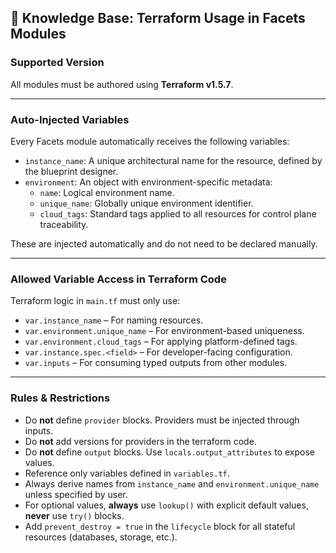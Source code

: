 ## 📘 Knowledge Base: Terraform Usage in Facets Modules

### Supported Version

All modules must be authored using **Terraform v1.5.7**.

---

### Auto-Injected Variables

Every Facets module automatically receives the following variables:

- `instance_name`: A unique architectural name for the resource, defined by the blueprint designer.
- `environment`: An object with environment-specific metadata:
  - `name`: Logical environment name.
  - `unique_name`: Globally unique environment identifier.
  - `cloud_tags`: Standard tags applied to all resources for control plane traceability.

These are injected automatically and do not need to be declared manually.

---

### Allowed Variable Access in Terraform Code

Terraform logic in `main.tf` must only use:

- `var.instance_name` – For naming resources.
- `var.environment.unique_name` – For environment-based uniqueness.
- `var.environment.cloud_tags` – For applying platform-defined tags.
- `var.instance.spec.<field>` – For developer-facing configuration.
- `var.inputs` – For consuming typed outputs from other modules.

---

### Rules & Restrictions

- Do **not** define `provider` blocks. Providers must be injected through inputs.
- Do **not** add versions for providers in the terraform code.
- Do **not** define `output` blocks. Use `locals.output_attributes` to expose values.
- Reference only variables defined in `variables.tf`.
- Always derive names from `instance_name` and `environment.unique_name` unless specified by user.
- For optional values, **always** use `lookup()` with explicit default values, **never** use `try()` blocks.
- Add `prevent_destroy = true` in the `lifecycle` block for all stateful resources (databases, storage, etc.).
